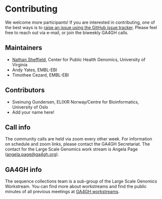 # Contributing

We welcome more participants! If you are interested in contributing, one of the best ways is to [raise an issue using the GitHub issue tracker](https://github.com/ga4gh/seqcol-spec/issues). Please feel free to reach out via e-mail, or join the biweekly GA4GH calls.

## Maintainers

- <a href="http://databio.org">Nathan Sheffield</a>, Center for Public Health Genomics, University of Virginia
- Andy Yates, EMBL-EBI
- Timothee Cezard, EMBL-EBI

## Contributors

- Sveinung Gundersen, ELIXIR Norway/Centre for Bioinformatics, University of Oslo
- Add your name here!


## Call info

The community calls are held via zoom every other week. For information on schedule and zoom links, please contact the GA4GH Secretariat. The contact for the Large Scale Genomics work stream is Angela Page (angela.page@ga4gh.org).

## GA4GH info

The sequence collections team is a sub-group of the Large Scale Genomics Workstream. You can find more about workstreams and find the public minutes of all previous meetings at [GA4GH workstreams](https://www.ga4gh.org/how-we-work/workstreams/).


